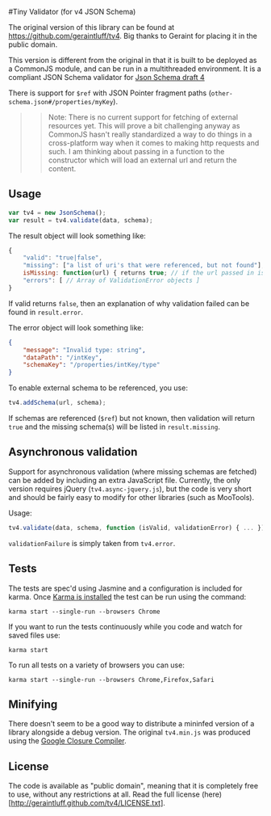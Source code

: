 #Tiny Validator (for v4 JSON Schema)

The original version of this library can be found at https://github.com/geraintluff/tv4. Big thanks to
Geraint for placing it in the public domain.

This version is different from the original in that it is built to be deployed as a CommonJS module, and
can be run in a multithreaded environment. It is a compliant JSON Schema validator for
[Json Schema draft 4](http://tools.ietf.org/html/draft-zyp-json-schema-04)

There is support for `$ref` with JSON Pointer fragment paths (```other-schema.json#/properties/myKey```).

>> Note: There is no current support for fetching of external resources yet. This will prove
>> a bit challenging anyway as CommonJS hasn't really standardized a way to do things in a cross-platform
>> way when it comes to making http requests and such. I am thinking about passing in a function to
>> the constructor which will load an external url and return the content.

## Usage

```javascript
var tv4 = new JsonSchema();
var result = tv4.validate(data, schema);
```

The result object will look something like:
```javascript
{
    "valid": "true|false",
    "missing": ["a list of uri's that were referenced, but not found"],
    isMissing: function(url) { returns true; // if the url passed in is missing },
    "errors": [ // Array of ValidationError objects ]
}
```
If valid returns ```false```, then an explanation of why validation failed can be found in ```result.error```.

The error object will look something like:
```json
{
    "message": "Invalid type: string",
    "dataPath": "/intKey",
    "schemaKey": "/properties/intKey/type"
}
```

To enable external schema to be referenced, you use:
```javascript
tv4.addSchema(url, schema);
```

If schemas are referenced (```$ref```) but not known, then validation will return ```true``` and the missing schema(s) will be listed in ```result.missing```.

## Asynchronous validation

Support for asynchronous validation (where missing schemas are fetched) can be added by including an extra JavaScript file.  Currently, the only version requires jQuery (`tv4.async-jquery.js`), but the code is very short and should be fairly easy to modify for other libraries (such as MooTools).

Usage:

```javascript
tv4.validate(data, schema, function (isValid, validationError) { ... });
```

`validationFailure` is simply taken from `tv4.error`. 

## Tests

The tests are spec'd using Jasmine and a configuration is included for karma. Once [Karma is installed](http://karma-runner.github.io/0.8/intro/installation.html)
the test can be run using the command:

```
karma start --single-run --browsers Chrome
```

If you want to run the tests continuously while you code and watch for saved files use:

```
karma start
```

To run all tests on a variety of browsers you can use:

```
karma start --single-run --browsers Chrome,Firefox,Safari
```

## Minifying

There doesn't seem to be a good way to distribute a mininfed version of a library alongside a debug version. The
original ```tv4.min.js``` was produced using the [Google Closure Compiler](http://closure-compiler.appspot.com/home).

## License

The code is available as "public domain", meaning that it is completely free to use, without any restrictions at all.  Read the full license (here)[http://geraintluff.github.com/tv4/LICENSE.txt].
